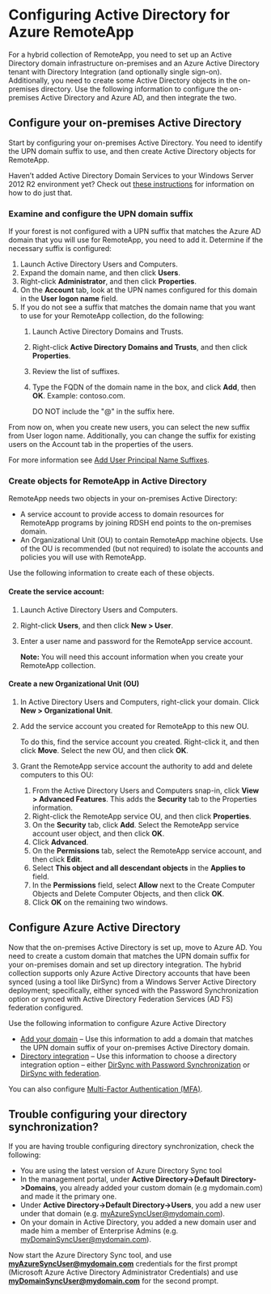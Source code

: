 
<properties 
    pageTitle="Configure Active Directory for Azure RemoteApp" 
    description="Learn how to set up Active Directory to work with Azure RemoteApp." 
    services="remoteapp" 
    solutions="" documentationCenter="" 
    authors="lizap" 
    manager="mbaldwin" />

<tags 
    ms.service="remoteapp" 
    ms.workload="compute" 
    ms.tgt_pltfrm="na" 
    ms.devlang="na" 
    ms.topic="article" 
    ms.date="4/28/2015" 
    ms.author="elizapo" />



# Configuring Active Directory for Azure RemoteApp


For a hybrid collection of RemoteApp, you need to set up an Active Directory domain infrastructure on-premises and an Azure Active Directory tenant with Directory Integration (and optionally single sign-on). Additionally, you need to create some Active Directory objects in the on-premises directory. Use the following information to configure the on-premises Active Directory and Azure AD, and then integrate the two.

## Configure your on-premises Active Directory
Start by configuring your on-premises Active Directory. You need to identify the UPN domain suffix to use, and then create Active Directory objects for RemoteApp. 

Haven’t added Active Directory Domain Services to your Windows Server 2012 R2 environment yet? Check out [these instructions](https://technet.microsoft.com/library/cc731053.aspx) for information on how to do just that.
### Examine and configure the UPN domain suffix
If your forest is not configured with a UPN suffix that matches the Azure AD domain that you will use for RemoteApp, you need to add it. Determine if the necessary suffix is configured:


1. Launch Active Directory Users and Computers.
2.	Expand the domain name, and then click **Users**.
3.	Right-click **Administrator**, and then click **Properties**.
4.	On the **Account** tab, look at the UPN names configured for this domain in the **User logon name** field.
5.	If you do not see a suffix that matches the domain name that you want to use for your RemoteApp collection, do the following:
	1.	Launch Active Directory Domains and Trusts.
	2.	Right-click **Active Directory Domains and Trusts**, and then click **Properties**.
	3.	Review the list of suffixes.
	4.	Type the FQDN of the domain name in the box, and click **Add**, then **OK**. Example: contoso.com. 

		DO NOT include the "@" in the suffix here.

From now on, when you create new users, you can select the new suffix from User logon name. Additionally, you can change the suffix for existing users on the Account tab in the properties of the users.

For more information see [Add User Principal Name Suffixes](http://technet.microsoft.com/library/cc772007.aspx).

### Create objects for RemoteApp in Active Directory
RemoteApp needs two objects in your on-premises Active Directory:


- A service account to provide access to domain resources for RemoteApp programs by joining RDSH end points to the on-premises domain.
- An Organizational Unit (OU) to contain RemoteApp machine objects. Use of the OU is recommended (but not required) to isolate the accounts and policies you will use with RemoteApp.

Use the following information to create each of these objects.

#### Create the service account:


1. Launch Active Directory Users and Computers.
2.	Right-click **Users**, and then click **New > User**.
3.	Enter a user name and password for the RemoteApp service account.

	**Note:** You will need this account information when you create your RemoteApp collection.

#### Create a new Organizational Unit (OU)


1. In Active Directory Users and Computers, right-click your domain. Click **New > Organizational Unit**.
2. Add the service account you created for RemoteApp to this new OU.

	To do this, find the service account you created. Right-click it, and then click **Move**. Select the new OU, and then click **OK**.


1. Grant the RemoteApp service account the authority to add and delete computers to this 
OU:
	1. From the Active Directory Users and Computers snap-in, click **View > Advanced Features**. This adds the **Security** tab to the Properties information.
	2. Right-click the RemoteApp service OU, and then click **Properties**.
	3. On the **Security** tab, click **Add**. Select the RemoteApp service account user object, and then click **OK**.
	4. Click **Advanced**.
	5. On the **Permissions** tab, select the RemoteApp service account, and then click **Edit**.
	6. Select **This object and all descendant objects** in the **Applies to** field.
	7. In the **Permissions** field, select **Allow** next to the Create Computer Objects and Delete Computer Objects, and then click **OK**. 
	8. Click **OK** on the remaining two windows.


## Configure Azure Active Directory
Now that the on-premises Active Directory is set up, move to Azure AD. You need to create a custom domain that matches the UPN domain suffix for your on-premises domain and set up directory integration. The hybrid collection supports only Azure Active Directory accounts that have been synced (using a tool like DirSync) from a Windows Server Active Directory deployment; specifically, either synced with the Password Synchronization option or synced with Active Directory Federation Services (AD FS) federation configured. 

Use the following information to configure Azure Active Directory


- [Add your domain](http://technet.microsoft.com/library/hh969247.aspx) – Use this information to add a domain that matches the UPN domain suffix of your on-premises Active Directory domain.
- [Directory integration](http://technet.microsoft.com/library/jj573653.aspx) – Use this information to choose a directory integration option – either [DirSync with Password Synchronization](http://technet.microsoft.com/library/dn441214.aspx) or [DirSync with federation](http://technet.microsoft.com/library/dn441213.aspx).

You can also configure [Multi-Factor Authentication (MFA)](http://technet.microsoft.com/library/dn249466.aspx).

## Trouble configuring your directory synchronization?

If you are having trouble configuring directory synchronization, check the following:

- You are using the latest version of Azure Directory Sync tool 
-	In the management portal, under **Active Directory->Default Directory->Domains**, you already added your custom domain (e.g mydomain.com) and made it the primary one.
-	Under **Active Directory->Default Directory->Users**, you add a new user under that domain (e.g. myAzureSyncUser@mydomain.com).
-	On your domain in Active Directory, you added a new domain user and made him a member of Enterprise Admins  (e.g. myDomainSyncUser@mydomain.com).

Now start the Azure Directory Sync tool, and use **myAzureSyncUser@mydomain.com** credentials for the first prompt (Microsoft Azure Active Directory Administrator Credentials) and use **myDomainSyncUser@mydomain.com** for the second prompt.
